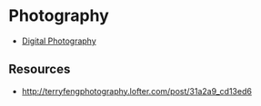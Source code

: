 # Photography


- [Digital Photography](https://sites.google.com/site/marclevoylectures/)


## Resources

- http://terryfengphotography.lofter.com/post/31a2a9_cd13ed6

